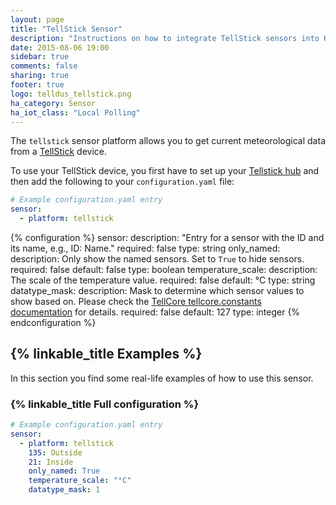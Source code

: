 ```yaml
---
layout: page
title: "TellStick Sensor"
description: "Instructions on how to integrate TellStick sensors into Home Assistant."
date: 2015-08-06 19:00
sidebar: true
comments: false
sharing: true
footer: true
logo: telldus_tellstick.png
ha_category: Sensor
ha_iot_class: "Local Polling"
---
```


The `tellstick` sensor platform allows you to get current meteorological data from a [TellStick](http://www.telldus.se/products/tellstick) device.

To use your TellStick device, you first have to set up your [Tellstick hub](/components/tellstick/) and then add the following to your `configuration.yaml` file:

```yaml
# Example configuration.yaml entry
sensor:
  - platform: tellstick
```

{% configuration %}
sensor:
  description: "Entry for a sensor with the ID and its name, e.g., ID: Name."
  required: false
  type: string
only_named:
  description: Only show the named sensors. Set to `True` to hide sensors.
  required: false
  default: false
  type: boolean
temperature_scale:
  description: The scale of the temperature value.
  required: false
  default: °C
  type: string
datatype_mask:
  description: Mask to determine which sensor values to show based on. Please check the [TellCore tellcore.constants documentation](https://tellcore-py.readthedocs.org/en/v1.1.2/constants.html#module-tellcore.constants) for details.
  required: false
  default: 127
  type: integer
{% endconfiguration %}

## {% linkable_title Examples %}

In this section you find some real-life examples of how to use this sensor.

### {% linkable_title Full configuration %}

```yaml
# Example configuration.yaml entry
sensor:
  - platform: tellstick
    135: Outside
    21: Inside
    only_named: True
    temperature_scale: "°C"
    datatype_mask: 1
```
